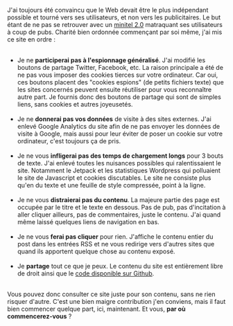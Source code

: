 <!-- 
.. title: Pour un Web indépendant
.. slug: pour-un-web-indépendant
.. date: 2013-01-07 13:10:11+01:00
.. tags: Web
.. category: 
.. link: 
.. description: 
.. type: text
-->

<p><p>J'ai toujours été convaincu que le Web devait être le plus indépendant possible et tourné vers ses utilisateurs, et non vers les publicitaires. Le but étant de ne pas se retrouver avec un <a href="http://www.fdn.fr/internet-libre-ou-minitel-2.html">minitel 2.0</a> matraquant ses utilisateurs à coup de pubs. Charité bien ordonnée commençant par soi même, j'ai mis ce site en ordre :</p></p>

<p><ul><br /><li>Je ne <strong>participerai pas à l'espionnage généralisé</strong>. J'ai modifié les boutons de partage Twitter, Facebook, etc. La raison principale a été de ne pas vous imposer des cookies tierces sur votre ordinateur. Car oui, ces boutons placent des "cookies espions" (de petits fichiers texte) que les sites concernés peuvent ensuite réutiliser pour vous reconnaître autre part. Je fournis donc des boutons de partage qui sont de simples liens, sans cookies et autres joyeusetés.</li><br /><li>Je ne <strong>donnerai pas vos données</strong> de visite à des sites externes. J'ai enlevé Google Analytics du site afin de ne pas envoyer les données de visite à Google, mais aussi pour leur éviter de poser un cookie sur votre ordinateur, c'est toujours ça de pris.</li><br /><li>Je ne vous <strong>infligerai pas des temps de chargement longs</strong> pour 3 bouts de texte. J'ai enlevé toutes les nuisances possibles qui ralentissaient le site. Notamment le Jetpack et les statistiques Wordpress qui polluaient le site de Javascript et cookies discutables. Le site ne consiste plus qu'en du texte et une feuille de style compressée, point à la ligne.</li><br /><li>Je ne vous <strong>distraierai pas du contenu</strong>. La majeure partie des page est occupée par le titre et le texte en dessous. Pas de pub, pas d'incitation à aller cliquer ailleurs, pas de commentaires, juste le contenu. J'ai quand même laissé quelques liens de navigation en bas.</li><br /><li>Je ne vous <strong>ferai pas cliquer</strong> pour rien. J'affiche le contenu entier du post dans les entrées RSS et ne vous redirige vers d'autres sites que quand ils apportent quelque chose au contenu exposé.</li><br /><li>Je <strong>partage</strong> tout ce que je peux. Le contenu du site est entièrement libre de droit ainsi que le <a href="https://github.com/vjousse/wp-vjousse">code disponible sur Github</a>.</li><br /></ul></p>

<p><p>Vous pouvez donc consulter ce site juste pour son contenu, sans ne rien risquer d'autre. C'est une bien maigre contribution j'en conviens, mais il faut bien commencer quelque part, ici, maintenant. Et vous, <strong>par où commencerez-vous</strong> ?</p></p>
